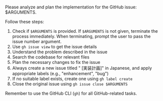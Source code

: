 Please analyze and plan the implementation for the GitHub issue: $ARGUMENTS.

Follow these steps:

1.  Check if `$ARGUMENTS` is provided. If `$ARGUMENTS` is not given, terminate the process immediately. When terminating, prompt the user to pass the issue number argument.
2.  Use `gh issue view` to get the issue details
3.  Understand the problem described in the issue
4.  Search the codebase for relevant files
5.  Plan the necessary changes to fix the issue
6.  Always create a new issue titled "<original issue title> [実装計画]" in Japanese, and apply appropriate labels (e.g., "enhancement", "bug")
7.  If no suitable label exists, create one using `gh label create`
8.  Close the original issue using `gh issue close $ARGUMENTS`

Remember to use the GitHub CLI (`gh`) for all GitHub-related tasks.
